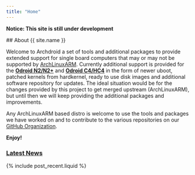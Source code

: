 ```yaml
---
title: "Home"
---
```

**Notice: This site is still under development**

<div class="box" markdown="1">
## About {{ site.name }}

Welcome to Archdroid a set of tools and additional packages to provide extended
support for single board computers that may or may not be supported by
[ArchLinuxARM].
Currently additional support is provided for the **[Odroid N2/N2+]** and
**[Odroid C4/HC4]** in the form of newer uboot, patched kernels from hardkernel,
ready to use disk images and additional software repository for updates.
The ideal situation would be for the changes provided by this project to get
merged upstream (ArchLinuxARM), but until then we will keep providing the
additional packages and improvements.

Any ArchLinuxARM based distro is welcome to use the tools and packages we have
worked on and to contribute to the various repositories on our [GitHub Organization].

**Enjoy!**
</div>

[ArchLinuxARM]:        https://archlinuxarm.org
[GitHub Organization]: https://github.com/archdroid-org
[Odroid N2/N2+]:       https://www.hardkernel.com/shop/odroid-n2-with-4gbyte-ram-2/
[Odroid C4/HC4]:       https://www.hardkernel.com/shop/odroid-c4/


<div id="news">
<h3>
	<a href="/news/" title="Browse the news archives">Latest News</a>
	<span class="arrow"></span>
</h3>

<div markdown="1">
{% include post_recent.liquid %}
</div>

</div>
